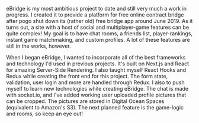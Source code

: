 eBridge is my most ambitious project to date and still very much a work in progress.
I created it to provide a platform for free online contract bridge after pogo shut down its (rather old) free bridge app around June 2019. As it turns out, a site with a host of social and multiplayer-game features can be quite complex! My goal is to have chat rooms, a friends list, player-rankings, instant game matchmaking, and custom profiles. A lot of these features are still in the works, however.

When I began eBridge, I wanted to incorporate all of the best frameworks and technology I'd used in previous projects. It's built on Next.js and React for amazing Server-Side Rendering. I also taught myself React Hooks and Redux while creating the front end for this project. The form state, validation, user login and more are handled through Redux. I also to push myself to learn new technologies while creating eBridge. The chat is made with socket.io, and I've added working user uploaded profile pictures that can be cropped. The pictures are stored in Digital Ocean Spaces (equivalent to Amazon's S3). The next planned feature is the game-logic and rooms, so keep an eye out!
